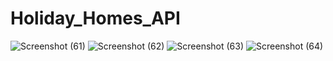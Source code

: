 # Holiday_Homes_API
![Screenshot (61)](https://user-images.githubusercontent.com/95761721/231443462-990531f6-9485-406b-95b2-634a4e925b1a.png)
![Screenshot (62)](https://user-images.githubusercontent.com/95761721/231443490-8cc1307e-ec25-4ecb-8119-9322336c51e8.png)
![Screenshot (63)](https://user-images.githubusercontent.com/95761721/231443511-b9398784-e618-4c05-a815-1c8e2a8734b6.png)
![Screenshot (64)](https://user-images.githubusercontent.com/95761721/231443522-7bfb6068-b8b3-4da6-abf6-4973b44182fa.png)
